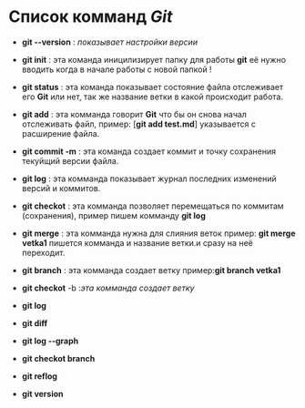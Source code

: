
 # Список комманд *Git*
* **git --version** :  *показывает настройки версии*

* **git init** : эта команда иницилизирует папку для работы **git** её нужно вводить когда в начале работы с новой папкой !
* **git status** : эта команда показывает состояние файла отслеживает его **Git** или нет, так же название ветки в какой происходит работа.
 * **git add** : эта комманда говорит **Git** что бы он снова начал отслеживать файл, пример: [**git add test.md**] указывается с расширение файла.
 * **git commit -m** : эта команда создает коммит и точку сохранения текуйщий версии файла.
 * **git log** : эта комманда показывает журнал последних изменений версий и коммитов.
 * **git checkot** : эта комманда позволяет перемещаться по коммитам (сохранения), пример пишем комманду **git log** 
 * **git merge** : эта комманда нужна для слияния веток пример: **git merge vetka1** пишется комманда и название ветки.и сразу на неё переходит.

 
 
 * **git branch** : эта комманда создает ветку пример:**git branch vetka1** 

* **git checkot**  -b :*эта комманда создает ветку*
 
 
 
 * **git log** 
 
 * **git diff** 
 
 * **git log --graph**  
 
 * **git checkot branch**
 
 * **git reflog** 
 
 * **git version**

 
 
 
 
